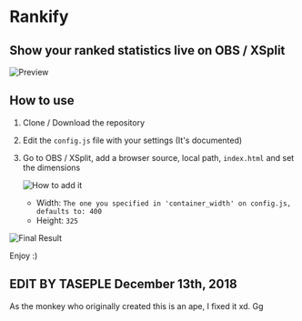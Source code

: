 # Rankify
## Show your ranked statistics live on OBS / XSplit

![Preview](https://i.gyazo.com/f5c85c99f0a80ee9607d88c24464dc15.png)

## How to use

1.  Clone / Download the repository
2.  Edit the ```config.js``` file with your settings (It's documented)
3.  Go to OBS / XSplit, add a browser source, local path, ```index.html``` and set the dimensions

    ![How to add it](https://i.gyazo.com/ec57c3d4ebf32e39cab7227464aa5c10.png)

    -   Width: ```The one you specified in 'container_width' on config.js, defaults to: 400```
    -   Height: ```325```

![Final Result](https://i.gyazo.com/daf3fba7e64f1aa71e8e2242c90fd405.png)

Enjoy :)

## EDIT BY TASEPLE December 13th, 2018

As the monkey who originally created this is an ape, I fixed it xd. Gg
